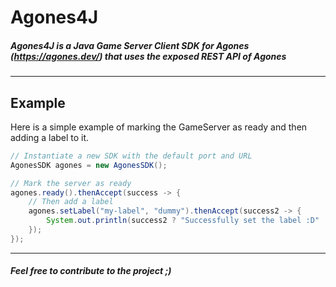 # Agones4J

##### Agones4J is a Java Game Server Client SDK for Agones (https://agones.dev/) that uses the exposed REST API of Agones

****

## Example

Here is a simple example of marking the GameServer as ready and then adding a label to it.

```Java
// Instantiate a new SDK with the default port and URL
AgonesSDK agones = new AgonesSDK();

// Mark the server as ready
agones.ready().thenAccept(success -> {
    // Then add a label
    agones.setLabel("my-label", "dummy").thenAccept(success2 -> {
        System.out.println(success2 ? "Successfully set the label :D" : "It didn\'t work :(");
    });
});
```

****

##### Feel free to contribute to the project ;)